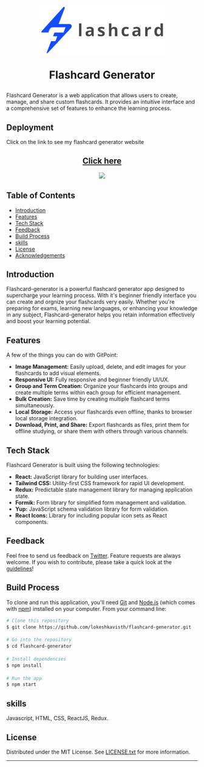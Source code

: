 <h1 align="center">
  <br>

![logo](./src/assets/logo.png)

Flashcard Generator

</h1>

Flashcard Generator is a web application that allows users to create, manage, and share custom flashcards. It provides an intuitive interface and a comprehensive set of features to enhance the learning process.

## Deployment

Click on the link to see my flashcard generator website
<h2 align='center'>
<a href='https://flashcardapp123-snetagupta.netlify.app/'>Click here</a>
</h2>

<p align="center">
  <a href="https://opensource.org/licenses/MIT">
      <img src="https://img.shields.io/badge/License-MIT-yellow.svg">
  </a>
</p>

## Table of Contents

- [Introduction](#introduction)
- [Features](#features)
- [Tech Stack](#tech-stack)
- [Feedback](#feedback)
- [Build Process](#build-process)
- [skills](#skills)
- [License](#license)
- [Acknowledgements](#acknowledgements)


## Introduction

Flashcard-generator is a powerful flashcard generator app designed to supercharge your learning process. With it's beginner friendly interface you can create and orgnize your flashcards very easily. Whether you're preparing for exams, learning new languages, or enhancing your knowledge in any subject, Flashcard-generator helps you retain information effectively and boost your learning potential.


## Features

A few of the things you can do with GitPoint:

- **Image Management:** Easily upload, delete, and edit images for your flashcards to add visual elements.
- **Responsive UI:** Fully responsive and beginner friendly UI/UX.
- **Group and Term Creation:** Organize your flashcards into groups and create multiple terms within each group for efficient management.
- **Bulk Creation:** Save time by creating multiple flashcard terms simultaneously.
- **Local Storage:** Access your flashcards even offline, thanks to browser local storage integration.
- **Download, Print, and Share:** Export flashcards as files, print them for offline studying, or share them with others through various channels.

## Tech Stack

Flashcard Generator is built using the following technologies:

- **React:** JavaScript library for building user interfaces.
- **Tailwind CSS:** Utility-first CSS framework for rapid UI development.
- **Redux:** Predictable state management library for managing application state.
- **Formik:** Form library for simplified form management and validation.
- **Yup:** JavaScript schema validation library for form validation.
- **React Icons:** Library for including popular icon sets as React components.

## Feedback

Feel free to send us feedback on [Twitter](https://twitter.com/SnetaGupta). Feature requests are always welcome. If you wish to contribute, please take a quick look at the [guidelines](./CONTRIBUTING.md)!



## Build Process

To clone and run this application, you'll need [Git](https://git-scm.com) and [Node.js](https://nodejs.org/en/download/) (which comes with [npm](http://npmjs.com)) installed on your computer. From your command line:

```bash
# Clone this repository
$ git clone https://github.com/lokeshkavisth/flashcard-generator.git

# Go into the repository
$ cd flashcard-generator

# Install dependencies
$ npm install

# Run the app
$ npm start
```

## skills

Javascript, HTML, CSS, ReactJS, Redux.

## License

Distributed under the MIT License. See [LICENSE.txt](./LICENSE.txt) for more information.




---
